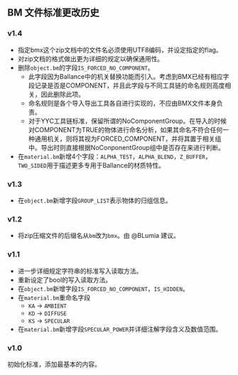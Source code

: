 ## BM 文件标准更改历史

### v1.4

* 指定bmx这个zip文档中的文件名必须使用UTF8编码，并设定指定的flag。
* 对zip文档的格式做出更为详细的规定以确保通用性。
* 删除`object.bm`的字段`IS_FORCED_NO_COMPONENT`。
  - 此字段因为Ballance中的机关替换功能而引入。考虑到BMX已经有相应字段记录是否是COMPONENT，并且此字段与不同工具链的命名规则高度相关，因此删除此项。
  - 命名规则是各个导入导出工具各自进行实现的，不应由BMX文件本身负责。
  - 对于YYC工具链标准，保留所谓的NoComponentGroup。在导入的时候对COMPONENT为TRUE的物体进行命名分析，如果其命名不符合任何一种通用机关，则将其视为FORCED_COMPONENT，并将其置于相关组中。导出时则直接根据NoConponentGroup组中是否存在来进行判断。
* 在`material.bm`新增4个字段：`ALPHA_TEST`，`ALPHA_BLEND`，`Z_BUFFER`，`TWO_SIDED`用于描述更多专用于Ballance的材质特性。

### v1.3

* 在`object.bm`新增字段`GROUP_LIST`表示物体的归组信息。

### v1.2

* 将zip压缩文件的后缀名从`bm`改为`bmx`。由 @BLumia 建议。

### v1.1

* 进一步详细规定字符串的标准写入读取方法。
* 重新设定了bool的写入读取方法。
* 在`object.bm`新增字段`IS_FORCED_NO_COMPONENT`，`IS_HIDDEN`。
* 在`material.bm`重命名字段
  - `KA` -> `AMBIENT`
  - `KD` -> `DIFFUSE`
  - `KS` -> `SPECULAR`
* 在`material.bm`新增字段`SPECULAR_POWER`并详细注解字段含义及数值范围。

### v1.0

初始化标准，添加最基本的内容。
